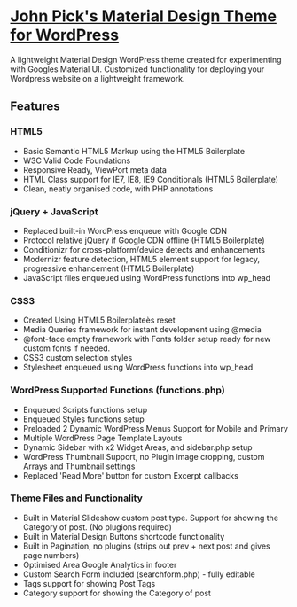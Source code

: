 # [John Pick's Material Design Theme for WordPress](http://JohnMPick.com)

A lightweight Material Design WordPress theme created for experimenting with Googles Material UI. Customized functionality for deploying your Wordpress website on a lightweight framework.


## Features

### HTML5
* Basic Semantic HTML5 Markup using the HTML5 Boilerplate
* W3C Valid Code Foundations
* Responsive Ready, ViewPort meta data
* HTML Class support for IE7, IE8, IE9 Conditionals (HTML5 Boilerplate)
* Clean, neatly organised code, with PHP annotations

### jQuery + JavaScript
* Replaced built-in WordPress enqueue with Google CDN
* Protocol relative jQuery if Google CDN offline (HTML5 Boilerplate)
* Conditionizr for cross-platform/device detects and enhancements
* Modernizr feature detection, HTML5 element support for legacy, progressive enhancement (HTML5 Boilerplate)
* JavaScript files enqueued using WordPress functions into wp_head

### CSS3
* Created Using HTML5 Boilerplateès reset
* Media Queries framework for instant development using @media
* @font-face empty framework with Fonts folder setup ready for new custom fonts if needed.
* CSS3 custom selection styles
* Stylesheet enqueued using WordPress functions into wp_head

### WordPress Supported Functions (functions.php)
* Enqueued Scripts functions setup
* Enqueued Styles functions setup
* Preloaded 2 Dynamic WordPress Menus Support for Mobile and Primary
* Multiple WordPress Page Template Layouts
* Dynamic Sidebar with x2 Widget Areas, and sidebar.php setup
* WordPress Thumbnail Support, no Plugin image cropping, custom Arrays and Thumbnail settings
* Replaced 'Read More' button for custom Excerpt callbacks


### Theme Files and Functionality
* Built in Material Slideshow custom post type. Support for showing the Category of post. (No plugions required)
* Built in Material Design Buttons shortcode functionality
* Built in Pagination, no plugins (strips out prev + next post and gives page numbers)
* Optimised Area Google Analytics in footer
* Custom Search Form included (searchform.php) - fully editable
* Tags support for showing Post Tags
* Category support for showing the Category of post
